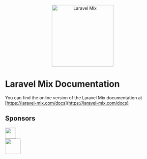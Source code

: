 <p align="center">
  <a href="https://laravel-mix.com/docs">
      <img src="https://laravel-mix.com/svg/laravel-mix-logo.svg" alt="Laravel Mix" width="200">
  </a>
</p>

# Laravel Mix Documentation

You can find the online version of the Laravel Mix documentation at [https://laravel-mix.com/docs](https://laravel-mix.com/docs)

## Sponsors

 <a href="https://m.do.co/c/7a24c68b1e6d">
 <img src="https://opensource.nyc3.cdn.digitaloceanspaces.com/attribution/assets/SVG/DO_Logo_horizontal_blue.svg" height="35px">
 </a>

<br>
 
 <a href="https://usefathom.com/ref/FI15PB">
 <img src="https://laravel-mix.com/svg/fathom-analytics-logo.svg" height="50px">
 </a>
